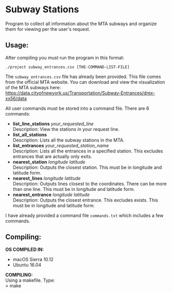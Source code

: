 # Subway Stations

Program to collect all information about the MTA subways and organize them for viewing per the user's request.

## Usage:
After compiling you must run the program in this format:

`./project subway_entrances.csv [THE-COMMAND-LIST-FILE]`

The `subway_entrances.csv` file has already been provided. This file comes from the official MTA website. You can download and view the visualization of the MTA subways here: https://data.cityofnewyork.us/Transportation/Subway-Entrances/drex-xx56/data

All user commands must be stored into a command file. There are 6 commands:
- **list_line_stations** *your_requested_line* <br>
  Description: View the stations in your request line.
- **list_all_stations** <br>
  Description: Lists all the subway stations in the MTA.
- **list_entrances** *your_requested_station_name* <br>
  Description: Lists all the entrances in a specified station. This excludes entrances that are actually only exits.
- **nearest_station** *longitude latitude* <br>
  Description: Outputs the closest station. This must be in longitude and latitude form.
- **nearest_lines** *longitude latitude* <br>
  Description: Outputs lines closest to the coordinates. There can be more than one line. This must be in longitude and latitude form.
- **nearest_entrance** *longitude latitude* <br>
  Description: Outputs the closest entrance. This excludes exists. This must be in longitude and latitude form.
  
I have already provided a command file `commands.txt` which includes a few commands.


## Compiling:
**OS COMPILED IN:**
- macOS Sierra 10.12
- Ubuntu 16.04

**COMPILING:** <br>
Using a makefile. Type: <br>
	> make

